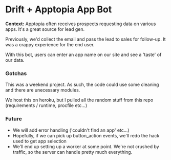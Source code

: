 <h1>Drift + Apptopia App Bot</h1>
<p><strong>Context:</strong> Apptopia often receives prospects requesting data on various apps. It's a great source for lead gen. </p>
<p>Previously, we'd collect the email and pass the lead to sales for follow-up. It was a crappy experience for the end user.</p>
<p>With this bot, users can enter an app name on our site and see a 'taste' of our data.</p>
<h3>Gotchas</h3>
<p>This was a weekend project. As such, the code could use some cleaning and there are unecessary modules. </p>
<p>We host this on heroku, but I pulled all the random stuff from this repo (requirements / runtime, procfile etc...)
<h3>Future</h3>
<ul>
  <li>We will add error handling ('couldn't find an app' etc...)</li>
  <li>Hopefully, if we can pick up button_action events, we'll redo the hack used to get app selection</li>
  <li>We'll end up setting up a worker at some point. We're not crushed by traffic, so the server can handle pretty much everything.</li>
  </ul>



